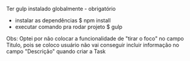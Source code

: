 Ter gulp instalado globalmente - obrigatório

- instalar as dependências 
    $ npm install
- executar comando pra rodar projeto
    $ gulp

Obs: Optei por não colocar a funcionalidade de "tirar o foco" no campo Titulo, pois se coloco usuário não vai conseguir incluir informação no campo "Descrição" quando criar a Task

